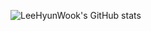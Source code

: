 ![LeeHyunWook's GitHub stats](https://github-readme-stats.vercel.app/api?username=LeeHyunWook&show_icons=true&theme=radical)  
